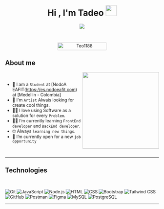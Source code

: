 <h1 align="center">Hi , I'm Tadeo <img src="https://media.giphy.com/media/hvRJCLFzcasrR4ia7z/giphy.gif" width="35"></h1>
<p align="center">
  <a href="https://github.com/DenverCoder1/readme-typing-svg"><img src="https://readme-typing-svg.herokuapp.com?font=Time+New+Roman&color=%36BCF7FF&size=25&center=true&vCenter=true&width=600&height=100&lines=Visual+Artist;IT+Technician;FrontEnd+and+BackEnd+student;3D+and+2D+animation+enthusiast;Undergroud+Gamer;Creative+Developer;Always+learning+new+things"></a>
</p>


<br>

<p align="center"> 
	<img src="https://komarev.com/ghpvc/?username=Teo1188&label=Profile%20views&color=0047AB&style=plastic?" alt="Teo1188" height=25px, width=160px/>
</p>

	
## About me
<picture> <img align="right" src="https://github.com/7oSkaaa/7oSkaaa/blob/main/Images/Right_Side.gif?raw=true" width = 250px></picture>

<br>

- :school: I am a `Student` at [NodoA EAFIT(https://es.nodoeafit.com) at [Medellin - Colombia]
- :art: I'm `Artist` Alwais looking for create cool things.
- :technologist: I love using Software as a solution for every `Problem`.
- :student: I’m currently learning `FrontEnd developer` and `BackEnd developer`.
- :nerd_face: Always `learning new things`.
- :thinking: I’m currently open for a new `job opportunity`
<br>


 -----
 
 ## Technologies
 <br>

![Git](https://img.shields.io/badge/-Git-%23F05032?style=for-the-badge&logo=git&logoColor=%23ffffff)
![JavaScript](https://img.shields.io/badge/JavaScript-323330?style=for-the-badge&logo=javascript&logoColor=F7DF1E)
![Node.js](https://img.shields.io/badge/Node.js-339933?style=for-the-badge&logo=nodedotjs&logoColor=white)
![HTML](https://img.shields.io/badge/HTML5-E34F26?style=for-the-badge&logo=html5&logoColor=white)
![CSS](https://img.shields.io/badge/CSS3-1572B6?style=for-the-badge&logo=css3&logoColor=white)
![Bootstrap](https://img.shields.io/badge/Bootstrap-563D7C?style=for-the-badge&logo=bootstrap&logoColor=white)
![Tailwind CSS](https://img.shields.io/badge/TailwindCSS-38B2AC?style=for-the-badge&logo=tailwind-css&logoColor=white)
![GitHub](https://img.shields.io/badge/GitHub-181717?style=for-the-badge&logo=github&logoColor=white)
![Postman](https://img.shields.io/badge/Postman-FF6C37?style=for-the-badge&logo=postman&logoColor=white)
![Figma](https://img.shields.io/badge/Figma-F24E1E?style=for-the-badge&logo=figma&logoColor=white)
![MySQL](https://img.shields.io/badge/MySQL-4479A1?style=for-the-badge&logo=mysql&logoColor=white)
![PostgreSQL](https://img.shields.io/badge/PostgreSQL-336791?style=for-the-badge&logo=postgresql&logoColor=white)

-----
	
